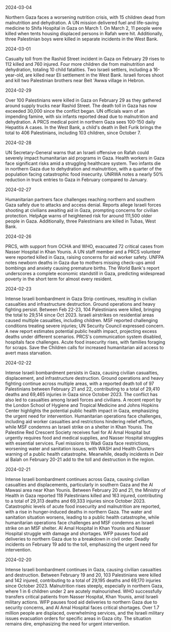 2024-03-04

Northern Gaza faces a worsening nutrition crisis, with 15 children dead from malnutrition and dehydration. A UN mission delivered fuel and life-saving medicine to Shifa Hospital in Gaza on March 1. On March 2, 11 people were killed when tents housing displaced persons in Rafah were hit. Additionally, three Palestinian boys were killed in separate incidents in the West Bank.

2024-03-01

Casualty toll from the Rashid Street incident in Gaza on February 29 rises to 112 killed and 760 injured. Four more children die from malnutrition and dehydration, totaling 10 child fatalities. Two Israeli settlers, including a 16-year-old, are killed near Eli settlement in the West Bank. Israeli forces shoot and kill two Palestinian brothers near Beit 'Awwa village in Hebron.

2024-02-29

Over 100 Palestinians were killed in Gaza on February 29 as they gathered around supply trucks near Rashid Street. The death toll in Gaza has now exceeded 30,000 since the conflict began. UN officials warn of an impending famine, with six infants reported dead due to malnutrition and dehydration. A PRCS medical point in northern Gaza sees 100-150 daily Hepatitis A cases. In the West Bank, a child's death in Beit Furik brings the total to 406 Palestinians, including 103 children, since October 7.

2024-02-28

UN Secretary-General warns that an Israeli offensive on Rafah could severely impact humanitarian aid programs in Gaza. Health workers in Gaza face significant risks amid a struggling healthcare system. Two infants die in northern Gaza due to dehydration and malnutrition, with a quarter of the population facing catastrophic food insecurity. UNRWA notes a nearly 50% reduction in truck entries to Gaza in February compared to January.

2024-02-27

Humanitarian partners face challenges reaching northern and southern Gaza safely due to attacks and access denial. Reports allege Israeli forces shooting at civilians awaiting aid in Gaza, prompting concerns for civilian protection. HelpAge warns of heightened risk for around 111,500 older people in Gaza. Additionally, three Palestinians are killed in Tubas, West Bank.

2024-02-26

PRCS, with support from OCHA and WHO, evacuated 72 critical cases from Nasser Hospital in Khan Younis. A UN staff member and a PRCS volunteer were reported killed in Gaza, raising concerns for aid worker safety. UNFPA notes newborn deaths in Gaza due to mothers missing check-ups amid bombings and anxiety causing premature births. The World Bank's report underscores a complete economic standstill in Gaza, predicting widespread poverty in the short term for almost every resident.

2024-02-23

Intense Israeli bombardment in Gaza Strip continues, resulting in civilian casualties and infrastructure destruction. Ground operations and heavy fighting persist. Between Feb 22-23, 104 Palestinians were killed, bringing the total to 29,514 since Oct 2023. Israeli airstrikes on residential areas caused multiple casualties, including children. MSF reported challenging conditions treating severe injuries; UN Security Council expressed concern. A new report estimates potential public health impact, projecting excess deaths under different scenarios. PRCS's communication system disabled, hospitals face challenges. Acute food insecurity rises, with families foraging for scraps. Save the Children calls for increased humanitarian aid access to avert mass starvation.

2024-02-22

Intense Israeli bombardment persists in Gaza, causing civilian casualties, displacement, and infrastructure destruction. Ground operations and heavy fighting continue across multiple areas, with a reported death toll of 97 Palestinians between February 21 and 22, contributing to a total of 29,410 deaths and 69,465 injuries in Gaza since October 2023. The conflict has also led to casualties among Israeli forces and civilians. A recent report by the London School of Hygiene and Tropical Medicine and Johns Hopkins Center highlights the potential public health impact in Gaza, emphasizing the urgent need for intervention. Humanitarian operations face challenges, including aid worker casualties and restrictions hindering relief efforts, while MSF condemns an Israeli strike on a shelter in Khan Younis. The Palestine Red Crescent Society receives fuel for Al Amal Hospital but urgently requires food and medical supplies, and Nasser Hospital struggles with essential services. Fuel missions to Wadi Gaza face restrictions, worsening water and sanitation issues, with WASH and Health Clusters warning of a public health catastrophe. Meanwhile, deadly incidents in Deir al Balah on February 20-21 add to the toll and destruction in the region.

2024-02-21

Intense Israeli bombardment continues across Gaza, causing civilian casualties and displacements, particularly in southern Gaza and the Al Mawasi area near Khan Younis. Between February 20 and 21, the Ministry of Health in Gaza reported 118 Palestinians killed and 163 injured, contributing to a total of 29,313 deaths and 69,333 injuries since October 2023. Catastrophic levels of acute food insecurity and malnutrition are reported, with a rise in hunger-induced deaths in northern Gaza. The water and sanitation situation worsens, leading to a public health catastrophe, while humanitarian operations face challenges and MSF condemns an Israeli strike on an MSF shelter. Al Amal Hospital in Khan Younis and Nasser Hospital struggle with damage and shortages. WFP pauses food aid deliveries to northern Gaza due to a breakdown in civil order. Deadly incidents on February 19 add to the toll, emphasizing the urgent need for intervention.

2024-02-20

Intense Israeli bombardment continues in Gaza, causing civilian casualties and destruction. Between February 19 and 20, 103 Palestinians were killed and 142 injured, contributing to a total of 29,195 deaths and 69,170 injuries since October 2023. Malnutrition rises steeply, especially in northern Gaza, where 1 in 6 children under 2 are acutely malnourished. WHO successfully transfers critical patients from Nasser Hospital, Khan Younis, amid Israeli military actions. WFP pauses food aid deliveries to northern Gaza due to security concerns, and Al Amal Hospital faces critical shortages. Over 1.7 million people are displaced, overwhelming services, and the Israeli military issues evacuation orders for specific areas in Gaza city. The situation remains dire, emphasizing the need for urgent intervention.

